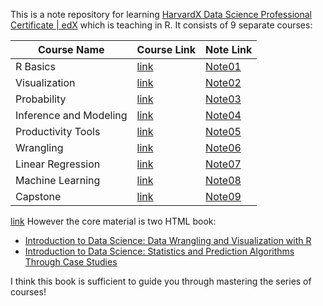 This is a note repository for learning [HarvardX Data Science Professional Certificate | edX](https://www.edx.org/certificates/professional-certificate/harvardx-data-science) which is teaching in R.
It consists of 9 separate courses:

| Course Name            | Course Link                                                                                           | Note Link                                |
| ---------------------- | ----------------------------------------------------------------------------------------------------- | ---------------------------------------- |
| R Basics               | [link](https://www.edx.org/learn/r-programming/harvard-university-data-science-r-basics)              | [Note01](./01-R_Basics.md)               |
| Visualization          | [link](https://www.edx.org/learn/data-visualization/harvard-university-data-science-visualization)    | [Note02](./02-Visualization.md)          |
| Probability            | [link](https://www.edx.org/learn/probability/harvard-university-data-science-probability)             | [Note03](./03-Probability.md)            |
| Inference and Modeling | [link](https://www.edx.org/learn/data-science/harvard-university-data-science-inference-and-modeling) | [Note04](./04-Inference_and_Modeling.md) |
| Productivity Tools     | [link](https://www.edx.org/learn/data-science/harvard-university-data-science-productivity-tools)     | [Note05](./05-Productivity_Tools.md)     |
| Wrangling              | [link](https://www.edx.org/learn/data-science/harvard-university-data-science-wrangling)              | [Note06](./06-Wrangling.md)              |
| Linear Regression      | [link](https://www.edx.org/learn/data-science/harvard-university-data-science-linear-regression)      | [Note07](./07-Linear_Regression.md)      |
| Machine Learning       | [link](https://www.edx.org/learn/machine-learning/harvard-university-data-science-machine-learning)   | [Note08](./08-Machine_Learning.md)       |
| Capstone               | [link](https://www.edx.org/learn/data-science/harvard-university-data-science-capstone)               | [Note09](./09-Capstone.md)               |

[link](./09-Capstone.md)
However the core material is two HTML book:
- [Introduction to Data Science: Data Wrangling and Visualization with R](https://rafalab.dfci.harvard.edu/dsbook-part-1/)
- [Introduction to Data Science: Statistics and Prediction Algorithms Through Case Studies](https://rafalab.dfci.harvard.edu/dsbook-part-2/)

I think this book is sufficient to guide you through mastering the series of courses!
